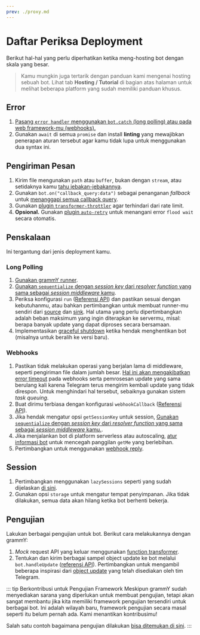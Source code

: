 ```yaml
---
prev: ./proxy.md
---
```


# Daftar Periksa Deployment

Berikut hal-hal yang perlu diperhatikan ketika meng-hosting bot dengan skala yang besar.

> Kamu mungkin juga tertarik dengan panduan kami mengenai hosting sebuah bot.
> Lihat tab **Hosting / Tutorial** di bagian atas halaman untuk melihat beberapa platform yang sudah memiliki panduan khusus.

## Error

1. [Pasang `error handler` menggunakan `bot.catch` (long polling) atau pada web framework-mu (webhooks).](../guide/errors.md)
2. Gunakan `await` di semua `promise` dan install **linting** yang mewajibkan penerapan aturan tersebut agar kamu tidak lupa untuk menggunakan dua syntax ini.

## Pengiriman Pesan

1. Kirim file mengunakan `path` atau `buffer`, bukan dengan `stream`, atau setidaknya kamu [tahu jebakan-jebakannya](./transformers.md#penggunaan-function-transformer).
2. Gunakan `bot.on("callback_query:data")` sebagai penanganan _fallback_ untuk [menanggapi semua callback query](../plugins/keyboard.md#merespon-ketika-tombol-ditekan).
3. Gunakan [plugin `transformer-throttler`](../plugins/transformer-throttler.md) agar terhindari dari rate limit.
4. **Opsional.** Gunakan [plugin `auto-retry`](../plugins/auto-retry.md) untuk menangani error `flood wait` secara otomatis.

## Penskalaan

Ini tergantung dari jenis deployment kamu.

### Long Polling

1. [Gunakan grammY runner](../plugins/runner.md).
2. [Gunakan `sequentialize` dengan _session key_ dari _resolver function_ yang sama sebagai _session middleware_ kamu](./scaling.md#concurrency-itu-sulit).
3. Periksa konfigurasi `run` ([Referensi API](https://deno.land/x/grammy_runner/mod.ts?s=run)) dan pastikan sesuai dengan kebutuhanmu, atau bahkan pertimbangkan untuk membuat runner-mu sendiri dari [source](https://deno.land/x/grammy_runner/mod.ts?s=UpdateSource) dan [sink](https://deno.land/x/grammy_runner/mod.ts?s=UpdateSink).
   Hal utama yang perlu dipertimbangkan adalah beban maksimum yang ingin diterapkan ke servermu, misal: berapa banyak update yang dapat diproses secara bersamaan.
4. Implementasikan [graceful shutdown](./reliability.md#graceful-shutdown) ketika hendak menghentikan bot (misalnya untuk beralih ke versi baru).

### Webhooks

1. Pastikan tidak melakukan operasi yang berjalan lama di middleware, seperti pengiriman file dalam jumlah besar.
   [Hal ini akan mengakibatkan error timeout](../guide/deployment-types.md#mengakhiri-request-webhook-tepat-waktu) pada webhooks serta pemrosesan update yang sama berulang kali karena Telegram terus mengirim kembali update yang tidak direspon.
   Untuk menghindari hal tersebut, sebaiknya gunakan sistem _task queuing_.
2. Buat dirimu terbiasa dengan konfigurasi `webhookCallback` ([Referensi API](https://deno.land/x/grammy/mod.ts?s=webhookCallback)).
3. Jika hendak mengatur opsi `getSessionKey` untuk session, [Gunakan `sequentialize` dengan _session key_ dari _resolver function_ yang sama sebagai _session middleware_ kamu.](./scaling.md#concurrency-itu-sulit).
4. Jika menjalankan bot di platform serverless atau autoscaling, [atur informasi bot](https://deno.land/x/grammy/mod.ts?s=BotConfig) untuk mencegah panggilan `getMe` yang berlebihan.
5. Pertimbangkan untuk menggunakan [webhook reply](../guide/deployment-types.md#webhook-reply).

## Session

1. Pertimbangkan menggunakan `lazySessions` seperti yang sudah dijelaskan [di sini](../plugins/session.md#lazy-sessions).
2. Gunakan opsi `storage` untuk mengatur tempat penyimpanan. Jika tidak dilakukan, semua data akan hilang ketika bot berhenti bekerja.

## Pengujian

Lakukan berbagai pengujian untuk bot.
Berikut cara melakukannya dengan grammY:

1. _Mock_ request API yang keluar menggunakan [function transformer](./transformers.md).
2. Tentukan dan kirim berbagai sampel object update ke bot melalui `bot.handleUpdate` ([referensi API](https://deno.land/x/grammy/mod.ts?s=Bot#method_handleUpdate_0)).
   Pertimbangkan untuk mengambil beberapa inspirasi dari [object update](https://core.telegram.org/bots/webhooks#testing-your-bot-with-updates) yang telah disediakan oleh tim Telegram.

::: tip Berkontribusi untuk Pengujian Framework
Meskipun grammY sudah menyediakan sarana yang diperlukan untuk membuat pengujian, tetapi akan sangat membantu jika kita memiliki framework pengujian tersendiri untuk berbagai bot.
Ini adalah wilayah baru, framework pengujian secara masal seperti itu belum pernah ada.
Kami menantikan kontribusimu!

Salah satu contoh bagaimana pengujian dilakukan [bisa ditemukan di sini](https://github.com/PavelPolyakov/grammy-with-tests).
:::
